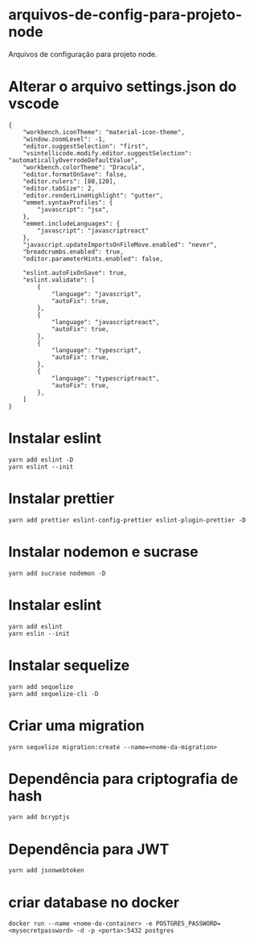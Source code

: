 # arquivos-de-config-para-projeto-node
Arquivos de configuração para projeto node.


# Alterar o arquivo settings.json do vscode

```
{
    "workbench.iconTheme": "material-icon-theme",
    "window.zoomLevel": -1,
    "editor.suggestSelection": "first",
    "vsintellicode.modify.editor.suggestSelection": "automaticallyOverrodeDefaultValue",
    "workbench.colorTheme": "Dracula",
    "editor.formatOnSave": false,
    "editor.rulers": [80,120],
    "editor.tabSize": 2,
    "editor.renderLineHighlight": "gutter",
    "emmet.syntaxProfiles": {
        "javascript": "jsx",
    },
    "emmet.includeLanguages": {
        "javascript": "javascriptreact"
    },
    "javascript.updateImportsOnFileMove.enabled": "never",
    "breadcrumbs.enabled": true,
    "editor.parameterHints.enabled": false,
    
    "eslint.autoFixOnSave": true,
    "eslint.validate": [
        {
            "language": "javascript",
            "autoFix": true,
        },
        {
            "language": "javascriptreact",
            "autoFix": true,
        },
        {
            "language": "typescript",
            "autoFix": true,
        },
        {
            "language": "typescriptreact",
            "autoFix": true,
        },        
    ]
}
```

# Instalar eslint
```
yarn add eslint -D
yarn eslint --init
```

# Instalar prettier
```
yarn add prettier eslint-config-prettier eslint-plugin-prettier -D
```

# Instalar nodemon e sucrase

```
yarn add sucrase nodemon -D
```

# Instalar eslint 
```
yarn add eslint
yarn eslin --init
```

# Instalar sequelize
```
yarn add sequelize
yarn add sequelize-cli -D
```

# Criar uma migration
```
yarn sequelize migration:create --name=<nome-da-migration>
```

# Dependência para criptografia de hash
```
yarn add bcryptjs
```

# Dependência para JWT
```
yarn add jsonwebtoken
```
# criar database no docker
```
docker run --name <nome-do-container> -e POSTGRES_PASSWORD=<mysecretpassword> -d -p <porta>:5432 postgres
```
